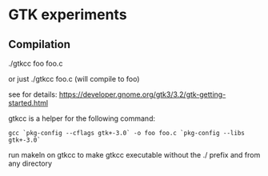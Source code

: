 GTK experiments
===

Compilation
---

./gtkcc foo foo.c 

or just ./gtkcc foo.c (will compile to foo)

see for details: https://developer.gnome.org/gtk3/3.2/gtk-getting-started.html

gtkcc is a helper for the following command: 

	gcc `pkg-config --cflags gtk+-3.0` -o foo foo.c `pkg-config --libs gtk+-3.0`

run makeln on gtkcc to make gtkcc executable without the ./ prefix and from any directory
